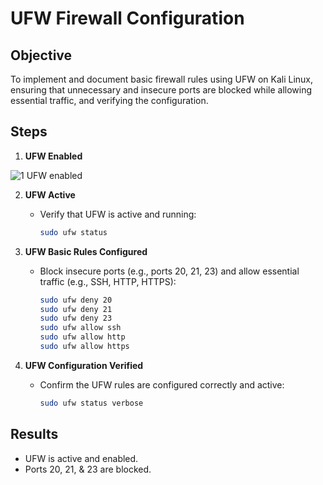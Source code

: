 # UFW Firewall Configuration

## Objective
To implement and document basic firewall rules using UFW on Kali Linux, ensuring that unnecessary and insecure ports are blocked while allowing essential traffic, and verifying the configuration.

## Steps

1. **UFW Enabled**

![1  UFW enabled](https://github.com/user-attachments/assets/76c63c0b-a40c-4aac-84ac-a60cf6ca4dab)






2. **UFW Active**
   - Verify that UFW is active and running:
     ```bash
     sudo ufw status
     ```

3. **UFW Basic Rules Configured**
   - Block insecure ports (e.g., ports 20, 21, 23) and allow essential traffic (e.g., SSH, HTTP, HTTPS):
     ```bash
     sudo ufw deny 20
     sudo ufw deny 21
     sudo ufw deny 23
     sudo ufw allow ssh
     sudo ufw allow http
     sudo ufw allow https
     ```

4. **UFW Configuration Verified**
   - Confirm the UFW rules are configured correctly and active:
     ```bash
     sudo ufw status verbose
     ```

## Results
- UFW is active and enabled.
- Ports 20, 21, & 23 are blocked.

